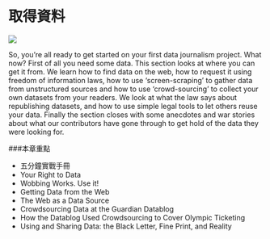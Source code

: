 # 取得資料

![](http://datajournalismhandbook.org/1.0/en/figs/incoming/04-00-cover.png)

So, you’re all ready to get started on your first data journalism project. What now? First of all you need some data. This section looks at where you can get it from. We learn how to find data on the web, how to request it using freedom of information laws, how to use ‘screen-scraping’ to gather data from unstructured sources and how to use ‘crowd-sourcing’ to collect your own datasets from your readers. We look at what the law says about republishing datasets, and how to use simple legal tools to let others reuse your data. Finally the section closes with some anecdotes and war stories about what our contributors have gone through to get hold of the data they were looking for.

###本章重點

* 五分鐘實戰手冊
* Your Right to Data
* Wobbing Works. Use it!
* Getting Data from the Web
* The Web as a Data Source
* Crowdsourcing Data at the Guardian Datablog
* How the Datablog Used Crowdsourcing to Cover Olympic Ticketing
* Using and Sharing Data: the Black Letter, Fine Print, and Reality
